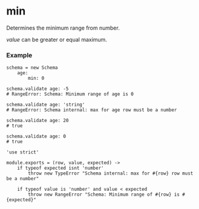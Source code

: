 min
===

Determines the minimum range from number.

*value* can be greater or equal maximum.

### Example
```
schema = new Schema
	age:
		min: 0

schema.validate age: -5
# RangeError: Schema: Minimum range of age is 0

schema.validate age: 'string'
# RangeError: Schema internal: max for age row must be a number

schema.validate age: 20
# true

schema.validate age: 0
# true
```

	'use strict'

	module.exports = (row, value, expected) ->
		if typeof expected isnt 'number'
			throw new TypeError "Schema internal: max for #{row} row must be a number"

		if typeof value is 'number' and value < expected
			throw new RangeError "Schema: Minimum range of #{row} is #{expected}"